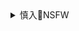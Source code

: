 <details><summary>慎入🔞NSFW</summary>

Not Safe For Work
![](https://upload.wikimedia.org/wikipedia/commons/thumb/d/d3/Biohazard_Symbol_Specification.png/210px-Biohazard_Symbol_Specification.png)

<details><summary><b>风险自理Use At Your Own Risk🈲</summary>

メガアレ
![](https://pbs.twimg.com/media/EUXAmw7U0AAsZDk?format=jpg&name=orig)

神奈弥沙@月曜日 南ス46b
![](https://pbs.twimg.com/media/EUXCOfeUcAEW8hm?format=jpg&name=orig)

（タル）
`EUHlIQ_U8AIBnSx (1500×1272)`<br>
![](https://pbs.twimg.com/media/EUHlIQ_U8AIBnSx?format=jpg&name=orig)

`ET32AUDUUAEaf5N (1212×1456)`<br>
![](https://pbs.twimg.com/media/ET32AUDUUAEaf5N?format=jpg&name=orig)

行政
`ERNDPYNU4AAWGpH (650×800)`<br>
![](https://pbs.twimg.com/media/ERNDPYNU4AAWGpH?format=jpg&name=orig)

とらのあな通信販売_全年齢向け
`EUVZ-NLU0AAj5f3 (800×1127)`<br>
![](https://pbs.twimg.com/media/EUVZ-NLU0AAj5f3?format=jpg&name=orig)

`EUVaButU4AAg5xE (800×1182)`<br>
![](https://pbs.twimg.com/media/EUVaButU4AAg5xE?format=jpg&name=orig)

Orangesekaii
`EUVm-m5UcAIcR0h (1591×2048)`<br>
![](https://pbs.twimg.com/media/EUVm-m5UcAIcR0h?format=jpg&name=orig)

`EUVm-m_U0AUpFPr (1591×2048)`<br>
![](https://pbs.twimg.com/media/EUVm-m_U0AUpFPr?format=jpg&name=orig)

網い
![](https://pbs.twimg.com/media/ETnHNNbUwAIkYKB?format=png&name=orig)
![](https://pbs.twimg.com/media/ETwqvPOUUAAzvbh?format=png&name=orig)
![](https://pbs.twimg.com/media/EULYdeNU8AAgQii?format=png&name=orig)

シイバラ・テツ_skeb fanbox
![](https://pbs.twimg.com/media/EUW0_iLU4AAnOX1?format=jpg&name=orig)

CHLOE KEY独角兽的脸ROMSALE中
![](https://pbs.twimg.com/media/EUW27xnUEAEPh7h?format=jpg&name=orig)

Blakerosefit1
![](https://pbs.twimg.com/media/EUXEAY_WAAEA58S?format=jpg&name=orig)

nikukan.com@4/25コスホリH25
`ETPGBmfUMAIbLrV (1044×1568)`<br>
![](https://pbs.twimg.com/media/ETPGBmfUMAIbLrV?format=jpg&name=orig)

`ETPGCCkUYAEk3Y4 (1044×1568)`<br>
![](https://pbs.twimg.com/media/ETPGCCkUYAEk3Y4?format=jpg&name=orig)

`ETPGCdsUcAMBJXV (1568×1044)`<br>
![](https://pbs.twimg.com/media/ETPGCdsUcAMBJXV?format=jpg&name=orig)

`EUQVK5sU8AAxaYr (498×1024)`<br>
![](https://pbs.twimg.com/media/EUQVK5sU8AAxaYr?format=jpg&name=orig)

`EUWb6m5U0AEB0Al (1536×2048)`<br>
![](https://pbs.twimg.com/media/EUWb6m5U0AEB0Al?format=jpg&name=orig)

`EUWb6naUUAE_FWa (1536×2048)`<br>
![](https://pbs.twimg.com/media/EUWb6naUUAE_FWa?format=jpg&name=orig)

`EUWb6pEUMAApUFC (1536×2048)`<br>
![](https://pbs.twimg.com/media/EUWb6pEUMAApUFC?format=jpg&name=orig)

</details>
</details>
